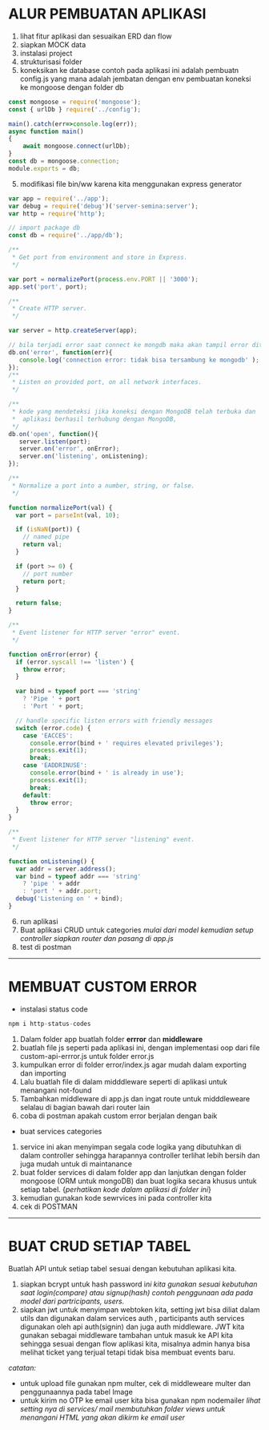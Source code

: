 # ALUR PEMBUATAN APLIKASI

1. lihat fitur aplikasi dan sesuaikan ERD dan flow
2. siapkan MOCK data
3. instalasi project
4. strukturisasi folder
5. koneksikan ke database
   contoh pada aplikasi ini adalah pembuatn config.js yang mana adalah jembatan dengan env
   pembuatan koneksi ke mongoose dengan folder db

```js
const mongoose = require('mongoose');
const { urlDb } require('../config');

main().catch(err=>console.log(err));
async function main() 
{  
	await mongoose.connect(urlDb);
}
const db = mongoose.connection;
module.exports = db;
```

5. modifikasi file bin/ww karena kita menggunakan express generator

```js
var app = require('../app');
var debug = require('debug')('server-semina:server');
var http = require('http');

// import package db
const db = require('../app/db');

/**
 * Get port from environment and store in Express.
 */

var port = normalizePort(process.env.PORT || '3000');
app.set('port', port);

/**
 * Create HTTP server.
 */

var server = http.createServer(app);

// bila terjadi error saat connect ke mongdb maka akan tampil error diterminal
db.on('error', function(err){
   console.log('connection error: tidak bisa tersambung ke mongodb' );
});
/**
 * Listen on provided port, on all network interfaces.
 */

/**
 * kode yang mendeteksi jika koneksi dengan MongoDB telah terbuka dan 
 *  aplikasi berhasil terhubung dengan MongoDB, 
 */
db.on('open', function(){
   server.listen(port);
   server.on('error', onError);
   server.on('listening', onListening);
});

/**
 * Normalize a port into a number, string, or false.
 */

function normalizePort(val) {
  var port = parseInt(val, 10);

  if (isNaN(port)) {
    // named pipe
    return val;
  }

  if (port >= 0) {
    // port number
    return port;
  }

  return false;
}

/**
 * Event listener for HTTP server "error" event.
 */

function onError(error) {
  if (error.syscall !== 'listen') {
    throw error;
  }

  var bind = typeof port === 'string'
    ? 'Pipe ' + port
    : 'Port ' + port;

  // handle specific listen errors with friendly messages
  switch (error.code) {
    case 'EACCES':
      console.error(bind + ' requires elevated privileges');
      process.exit(1);
      break;
    case 'EADDRINUSE':
      console.error(bind + ' is already in use');
      process.exit(1);
      break;
    default:
      throw error;
  }
}

/**
 * Event listener for HTTP server "listening" event.
 */

function onListening() {
  var addr = server.address();
  var bind = typeof addr === 'string'
    ? 'pipe ' + addr
    : 'port ' + addr.port;
  debug('Listening on ' + bind);
}
```

6. run aplikasi
7. Buat aplikasi CRUD untuk categories
   *mulai dari model
   kemudian setup controller
   siapkan router dan pasang di app.js*
8. test di postman

---

# MEMBUAT CUSTOM ERROR

* instalasi status code

```js
npm i http-status-codes
```

1. Dalam folder app buatlah folder **errror** dan **middleware**
2. buatlah file js seperti pada aplikasi ini, dengan implementasi oop dari file custom-api-errror.js untuk folder error.js
3. kumpulkan error di folder error/index.js agar mudah dalam exporting dan importing
4. Lalu buatlah file di dalam midddleware seperti di aplikasi untuk menangani not-found
5. Tambahkan middleware di app.js dan ingat route untuk midddleweare selalau di bagian bawah dari router lain
6. coba di postman apakah custom error berjalan dengan baik

* buat services categories

1. service ini akan menyimpan segala code logika yang dibutuhkan di dalam controller sehingga harapannya controller terlihat lebih bersih dan juga mudah untuk di maintanance
2. buat folder services di dalam folder app dan lanjutkan dengan folder mongoose (ORM untuk mongoDB) dan buat logika secara khusus untuk setiap tabel. {*perhatikan kode dalam aplikasi di folder ini*}
3. kemudian gunakan kode sewrvices ini pada controller kita
4. cek di POSTMAN

---

# BUAT CRUD SETIAP TABEL

Buatlah API untuk setiap tabel sesuai dengan kebutuhan aplikasi kita.

1. siapkan bcrypt untuk hash password
   i*ni kita gunakan sesuai kebutuhan saat login(compare) atau signup(hash)*
   *contoh penggunaan ada pada model dari partricipants, users.*
2. siapkan jwt untuk menyimpan webtoken kita, setting jwt bisa diliat dalam utils dan digunakan dalam services auth , participants
   auth services digunakan oleh api auth(signin) dan juga auth middleware. JWT kita gunakan sebagai middleware tambahan untuk masuk ke API kita sehingga sesuai dengan flow aplikasi kita, misalnya admin hanya bisa melihat ticket yang terjual tetapi tidak bisa membuat events baru.

*catatan:*

* untuk upload file gunakan npm multer, cek di middleweare multer dan penggunaannya pada tabel Image
* untuk kirim no OTP ke email user kita bisa gunakan npm nodemailer
  *lihat setting nya di services/ mail*
  *membutuhkan folder views untuk menangani HTML yang akan dikirm ke email user*
